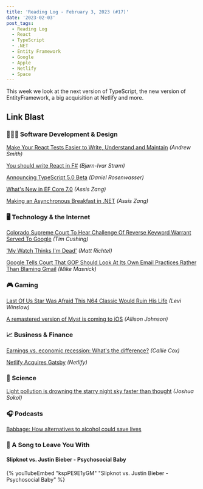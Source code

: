 ```yaml
---
title: 'Reading Log - February 3, 2023 (#17)'
date: '2023-02-03'
post_tags:
  - Reading Log
  - React
  - TypeScript
  - .NET
  - Entity Framework
  - Google
  - Apple
  - Netlify
  - Space
---
```


This week we look at the next version of TypeScript, the new version of EntityFramework, a big acquisition at Netlify and more.
<!-- excerpt -->

## Link Blast

### 👨🏼‍💻 Software Development & Design

[Make Your React Tests Easier to Write, Understand and Maintain](https://itnext.io/make-your-react-tests-easier-to-write-understand-and-maintain-9fa769381d62) *(Andrew Smith)*

[You should write React in F#](https://www.bekk.christmas/post/2022/20/you-should-write-react-in-fsharp) *(Bjørn-Ivar Strøm)*

[Announcing TypeScript 5.0 Beta](https://devblogs.microsoft.com/typescript/announcing-typescript-5-0-beta/) *(Daniel Rosenwasser)*

[What's New in EF Core 7.0](https://www.telerik.com/blogs/whats-new-ef-core-7.0) *(Assis Zang)*

[Making an Asynchronous Breakfast in .NET](https://www.telerik.com/blogs/making-asynchronous-breakfast-dotnet) *(Assis Zang)*

### 🖥 Technology & the Internet

[Colorado Supreme Court To Hear Challenge Of Reverse Keyword Warrant Served To Google](https://www.techdirt.com/2023/02/03/colorado-supreme-court-to-hear-challenge-of-reverse-keyword-warrant-served-to-google/) *(Tim Cushing)*

['My Watch Thinks I'm Dead'](https://www.nytimes.com/2023/02/03/health/apple-watch-911-emergency-call.html) *(Matt Richtel)*

[Google Tells Court That GOP Should Look At Its Own Email Practices Rather Than Blaming Gmail](https://www.techdirt.com/2023/02/03/google-tells-court-that-gop-should-look-at-its-own-email-practices-rather-than-blaming-gmail/) *(Mike Masnick)*

### 🎮 Gaming

[Last Of Us Star Was Afraid This N64 Classic Would Ruin His Life](https://kotaku.com/last-of-us-hbo-nick-offerman-bill-banjo-kazooie-n64-1850065488) *(Levi Winslow)*

[A remastered version of Myst is coming to iOS](https://www.theverge.com/2023/2/3/23583414/myst-mobile-ios-ipad-remastered-3d-cyan) *(Allison Johnson)*

### 📈 Business & Finance

[Earnings vs. economic recession: What's the difference?](https://www.etoro.com/en-us/news-and-analysis/market-insights/earnings-vs-economic-recession-whats-the-difference/) *(Callie Cox)*

[Netlify Acquires Gatsby](https://www.netlify.com/press/netlify-acquires-gatsby-inc-to-accelerate-adoption-of-composable-web-architectures/) *(Netlify)*

### 🔬 Science

[Light pollution is drowning the starry night sky faster than thought](https://www.science.org/content/article/light-pollution-drowning-starry-night-sky-faster-thought) *(Joshua Sokol)*

### 🎧 Podcasts

[Babbage: How alternatives to alcohol could save lives](https://www.economist.com/alcohol-pod)

### 🎵 A Song to Leave You With

#### Slipknot vs. Justin Bieber - Psychosocial Baby

{% youTubeEmbed "kspPE9E1yGM" "Slipknot vs. Justin Bieber - Psychosocial Baby" %}
